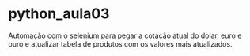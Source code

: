 # python_aula03
 Automação com o selenium para pegar a cotação atual do dolar, euro e ouro e atualizar tabela de produtos com os valores mais atualizados.
